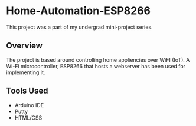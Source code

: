 # Home-Automation-ESP8266
This project was a part of my undergrad mini-project series.

## Overview
The project is based around controlling home appliencies over WiFI (IoT). A Wi-Fi microcontroller, ESP8266 that hosts a webserver has been used for implementing it. 

## Tools Used
- Arduino IDE
- Putty
- HTML/CSS

